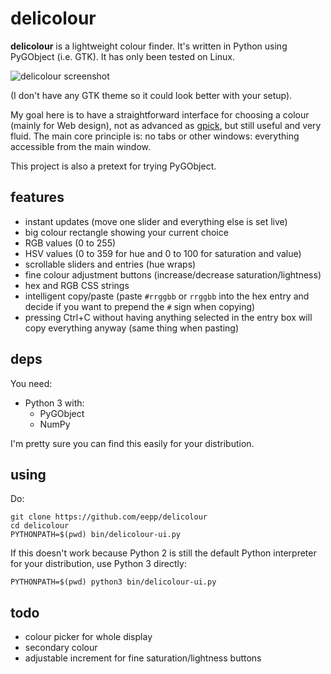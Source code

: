 delicolour
==========

**delicolour** is a lightweight colour finder. It's written in Python using
PyGObject (i.e. GTK). It has only been tested on Linux.

![delicolour screenshot](http://0x3b.org/ss/legman370.png)

(I don't have any GTK theme so it could look better with your setup).

My goal here is to have a straightforward interface for choosing a colour
(mainly for Web design), not as advanced as
[gpick](https://code.google.com/p/gpick/), but still useful and very fluid.
The main core principle is: no tabs or other windows: everything accessible
from the main window.

This project is also a pretext for trying PyGObject.


features
--------

* instant updates (move one slider and everything else is set live)
* big colour rectangle showing your current choice
* RGB values (0 to 255)
* HSV values (0 to 359 for hue and 0 to 100 for saturation and value)
* scrollable sliders and entries (hue wraps)
* fine colour adjustment buttons (increase/decrease saturation/lightness)
* hex and RGB CSS strings
* intelligent copy/paste (paste `#rrggbb` or `rrggbb` into the hex entry
  and decide if you want to prepend the `#` sign when copying)
* pressing Ctrl+C without having anything selected in the entry box will
  copy everything anyway (same thing when pasting)


deps
----

You need:

* Python 3 with:
    * PyGObject
    * NumPy

I'm pretty sure you can find this easily for your distribution.


using
-----

Do:

    git clone https://github.com/eepp/delicolour
    cd delicolour
    PYTHONPATH=$(pwd) bin/delicolour-ui.py

If this doesn't work because Python 2 is still the default Python
interpreter for your distribution, use Python 3 directly:

    PYTHONPATH=$(pwd) python3 bin/delicolour-ui.py


todo
----

* colour picker for whole display
* secondary colour
* adjustable increment for fine saturation/lightness buttons
